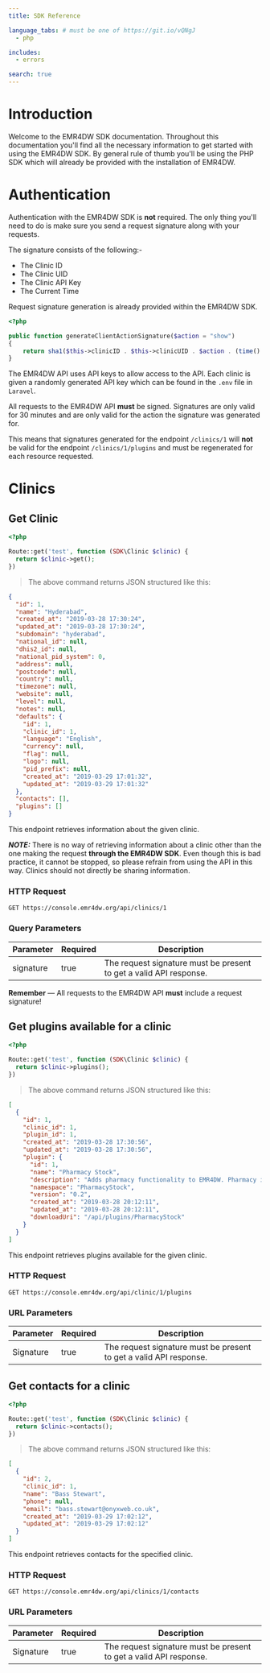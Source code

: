 ```yaml
---
title: SDK Reference

language_tabs: # must be one of https://git.io/vQNgJ
  - php

includes:
  - errors

search: true
---
```


# Introduction

Welcome to the EMR4DW SDK documentation. Throughout this documentation you'll 
find all the necessary information to get started with using the EMR4DW SDK. By general rule of thumb
you'll be using the PHP SDK which will already be provided with the installation of EMR4DW.

# Authentication

Authentication with the EMR4DW SDK is **not** required. The only thing you'll need to do
is make sure you send a request signature along with your requests.

The signature consists of the following:-

* The Clinic ID
* The Clinic UID
* The Clinic API Key
* The Current Time

Request signature generation is already provided within the EMR4DW SDK.

```php
<?php

public function generateClientActionSignature($action = "show")
{
    return sha1($this->clinicID . $this->clinicUID . $action . (time() - 10) . $this->clinicApiKey);
}
```

The EMR4DW API uses API keys to allow access to the API. Each clinic is given a randomly generated API key which can be found in the `.env` file in `Laravel`.

All requests to the EMR4DW API **must** be signed. Signatures are only valid for 30 minutes and are only valid for the action the signature was generated for.

This means that signatures generated for the endpoint `/clinics/1` will **not** be valid for the endpoint `/clinics/1/plugins` and must be regenerated for each resource requested.

# Clinics

## Get Clinic

```php
<?php

Route::get('test', function (SDK\Clinic $clinic) {
  return $clinic->get();
})
```

> The above command returns JSON structured like this:

```json
{
  "id": 1,
  "name": "Hyderabad",
  "created_at": "2019-03-28 17:30:24",
  "updated_at": "2019-03-28 17:30:24",
  "subdomain": "hyderabad",
  "national_id": null,
  "dhis2_id": null,
  "national_pid_system": 0,
  "address": null,
  "postcode": null,
  "country": null,
  "timezone": null,
  "website": null,
  "level": null,
  "notes": null,
  "defaults": {
    "id": 1,
    "clinic_id": 1,
    "language": "English",
    "currency": null,
    "flag": null,
    "logo": null,
    "pid_prefix": null,
    "created_at": "2019-03-29 17:01:32",
    "updated_at": "2019-03-29 17:01:32"
  },
  "contacts": [],
  "plugins": []
}
```

This endpoint retrieves information about the given clinic.

**_NOTE:_** There is no way of retrieving information about a clinic other than the one making the request **through the EMR4DW SDK**. Even though this is bad practice, it cannot be stopped, so please refrain from using the API in this way. Clinics should not directly be sharing information.

### HTTP Request

`GET https://console.emr4dw.org/api/clinics/1`

### Query Parameters

Parameter | Required | Description
--------- | ------- | -----------
signature | true | The request signature must be present to get a valid API response.

<aside class="success">
<strong>Remember</strong> — All requests to the EMR4DW API <strong>must</strong> include a request signature!
</aside>

## Get plugins available for a clinic

```php
<?php

Route::get('test', function (SDK\Clinic $clinic) {
  return $clinic->plugins();
})
```

> The above command returns JSON structured like this:

```json
[
  {
    "id": 1,
    "clinic_id": 1,
    "plugin_id": 1,
    "created_at": "2019-03-28 17:30:56",
    "updated_at": "2019-03-28 17:30:56",
    "plugin": {
      "id": 1,
      "name": "Pharmacy Stock",
      "description": "Adds pharmacy functionality to EMR4DW. Pharmacy item management, stock management & patient prescriptions.",
      "namespace": "PharmacyStock",
      "version": "0.2",
      "created_at": "2019-03-28 20:12:11",
      "updated_at": "2019-03-28 20:12:11",
      "downloadUri": "/api/plugins/PharmacyStock"
    }
  }
]
```

This endpoint retrieves plugins available for the given clinic.

### HTTP Request

`GET https://console.emr4dw.org/api/clinic/1/plugins`

### URL Parameters

Parameter | Required | Description
--------- | ----------- | -----------
Signature | true | The request signature must be present to get a valid API response.

## Get contacts for a clinic

```php
<?php

Route::get('test', function (SDK\Clinic $clinic) {
  return $clinic->contacts();
})
```

> The above command returns JSON structured like this:

```json
[
  {
    "id": 2,
    "clinic_id": 1,
    "name": "Bass Stewart",
    "phone": null,
    "email": "bass.stewart@onyxweb.co.uk",
    "created_at": "2019-03-29 17:02:12",
    "updated_at": "2019-03-29 17:02:12"
  }
]
```

This endpoint retrieves contacts for the specified clinic.

### HTTP Request

`GET https://console.emr4dw.org/api/clinics/1/contacts`

### URL Parameters

Parameter | Required | Description
--------- | ----------- | -----------
Signature | true | The request signature must be present to get a valid API response.

